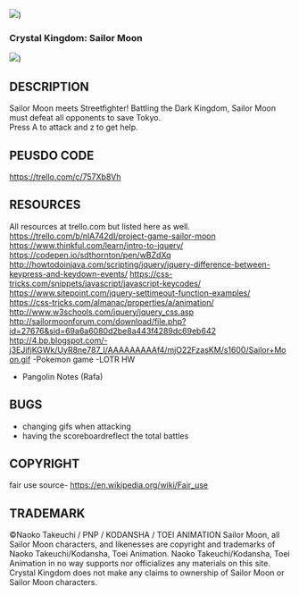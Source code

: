 
![](http://2.bp.blogspot.com/-DSSbXZT7rvk/UxYwjMaabBI/AAAAAAAAABk/OySX7szQgEE/s1600/Caida.gif))


### Crystal Kingdom: Sailor Moon 
![](https://s-media-cache-ak0.pinimg.com/originals/df/56/35/df5635251fee60fc4d61f79a8b1284ec.gif))

## DESCRIPTION 
Sailor Moon meets Streetfighter! Battling the Dark Kingdom, Sailor Moon must defeat all opponents to save Tokyo.  
Press A to attack and z to get help. 

## PEUSDO CODE 
https://trello.com/c/757Xb8Vh

## RESOURCES 
All resources at trello.com but listed here as well.
https://trello.com/b/nlA742dI/project-game-sailor-moon
https://www.thinkful.com/learn/intro-to-jquery/
https://codepen.io/sdthornton/pen/wBZdXq
http://howtodoinjava.com/scripting/jquery/jquery-difference-between-keypress-and-keydown-events/
https://css-tricks.com/snippets/javascript/javascript-keycodes/
https://www.sitepoint.com/jquery-settimeout-function-examples/
https://css-tricks.com/almanac/properties/a/animation/
http://www.w3schools.com/jquery/jquery_css.asp
http://sailormoonforum.com/download/file.php?id=27676&sid=69a6a6080d2be8a443f4289dc69eb642
http://4.bp.blogspot.com/-j3EJifjKGWk/UyR8ne787_I/AAAAAAAAAf4/mjO22FzasKM/s1600/Sailor+Moon.gif
-Pokemon game
-LOTR HW
- Pangolin Notes (Rafa) 

## BUGS
- changing gifs when attacking
- having the scoreboardreflect the total battles

## COPYRIGHT
fair use source- https://en.wikipedia.org/wiki/Fair_use
## TRADEMARK
©Naoko Takeuchi / PNP / KODANSHA / TOEI ANIMATION
Sailor Moon, all Sailor Moon characters, and likenesses are copyright and trademarks of Naoko Takeuchi/Kodansha, Toei Animation. Naoko Takeuchi/Kodansha, Toei Animation in no way supports nor officializes any materials on this site. Crystal Kingdom does not make any claims to ownership of Sailor Moon or Sailor Moon characters.




